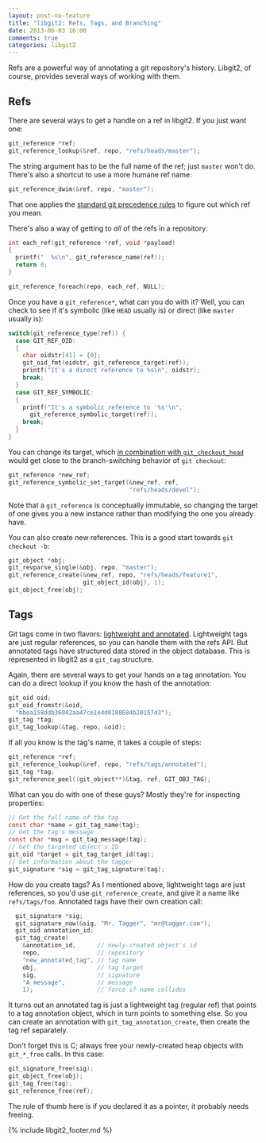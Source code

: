 ```yaml
---
layout: post-no-feature
title: "libgit2: Refs, Tags, and Branching"
date: 2013-06-03 16:00
comments: true
categories: libgit2
---
```


Refs are a powerful way of annotating a git repository's history.
Libgit2, of course, provides several ways of working with them.


## Refs

There are several ways to get a handle on a ref in libgit2.
If you just want one:

```c
git_reference *ref;
git_reference_lookup(&ref, repo, "refs/heads/master");
```

The string argument has to be the full name of the ref; just `master` won't do.
There's also a shortcut to use a more humane ref name:

```c
git_reference_dwim(&ref, repo, "master");
```

That one applies the [standard git precedence rules](http://git-scm.com/docs/git-rev-parse.html#_specifying_revisions) to figure out which ref you mean.

There's also a way of getting to *all* of the refs in a repository:

```c
int each_ref(git_reference *ref, void *payload)
{
  printf("  %s\n", git_reference_name(ref));
  return 0;
}

git_reference_foreach(repo, each_ref, NULL);
```

Once you have a `git_reference*`, what can you do with it? Well, you can check to see if it's symbolic (like `HEAD` usually is) or direct (like `master` usually is):

```c
switch(git_reference_type(ref)) {
  case GIT_REF_OID:
  {
    char oidstr[41] = {0};
    git_oid_fmt(oidstr, git_reference_target(ref));
    printf("It's a direct reference to %s\n", oidstr);
    break;
  }
  case GIT_REF_SYMBOLIC:
  {
    printf("It's a symbolic reference to '%s'\n",
      git_reference_symbolic_target(ref));
    break;
  }
}
```

You can change its target, which [in combination with `git_checkout_head`](/2013/04/02/libgit2-checkout/) would get close to the branch-switching behavior of `git checkout`:

```c
git_reference *new_ref;
git_reference_symbolic_set_target(&new_ref, ref,
                                  "refs/heads/devel");
```

Note that a `git_reference` is conceptually immutable, so changing the target of one gives you a new instance rather than modifying the one you already have.

You can also create new references. This is a good start towards `git checkout -b`:

```c
git_object *obj;
git_revparse_single(&obj, repo, "master");
git_reference_create(&new_ref, repo, "refs/heads/feature1",
                     git_object_id(obj), 1);
git_object_free(obj);
```

## Tags

Git tags come in two flavors: [lightweight and annotated](http://git-scm.com/book/en/Git-Basics-Tagging).
Lightweight tags are just regular references, so you can handle them with the refs API.
But annotated tags have structured data stored in the object database.
This is represented in libgit2 as a `git_tag` structure.

Again, there are several ways to get your hands on a tag annotation.
You can do a direct lookup if you know the hash of the annotation:

```c
git_oid oid;
git_oid_fromstr(&oid,
  "bbea158ddb36042aa47ce1e4d0188684b20157d3");
git_tag *tag;
git_tag_lookup(&tag, repo, &oid);
```

If all you know is the tag's name, it takes a couple of steps:

```c
git_reference *ref;
git_reference_lookup(&ref, repo, "refs/tags/annotated");
git_tag *tag;
git_reference_peel((git_object**)&tag, ref, GIT_OBJ_TAG);
```

What can you do with one of these guys?
Mostly they're for inspecting properties:

```c
// Get the full name of the tag
const char *name = git_tag_name(tag);
// Get the tag's message
const char *msg = git_tag_message(tag);
// Get the targeted object's ID
git_oid *target = git_tag_target_id(tag);
// Get information about the tagger
git_signature *sig = git_tag_signature(tag);
```

How do you create tags?
As I mentioned above, lightweight tags are just references, so you'd use `git_reference_create`, and give it a name like `refs/tags/foo`.
Annotated tags have their own creation call:

```c
  git_signature *sig;
  git_signature_now(&sig, "Mr. Tagger", "mr@tagger.com");
  git_oid annotation_id;
  git_tag_create(
    &annotation_id,      // newly-created object's id
    repo,                // repository
    "new_annotated_tag", // tag name
    obj,                 // tag target
    sig,                 // signature
    "A message",         // message
    1);                  // force if name collides
```

It turns out an annotated tag is just a lightweight tag (regular ref) that points to a tag annotation object, which in turn points to something else.
So you can create an annotation with `git_tag_annotation_create`, then create the tag ref separately.

Don't forget this is C; always free your newly-created heap objects with `git_*_free` calls.
In this case:

```c
git_signature_free(sig);
git_object_free(obj);
git_tag_free(tag);
git_reference_free(ref);
```

The rule of thumb here is if you declared it as a pointer, it probably needs freeing.

{% include libgit2_footer.md %}
